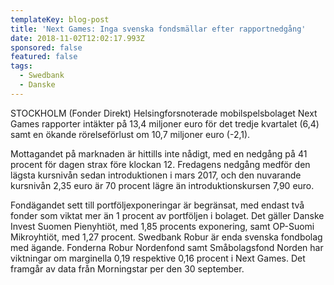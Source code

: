 ```yaml
---
templateKey: blog-post
title: 'Next Games: Inga svenska fondsmällar efter rapportnedgång'
date: 2018-11-02T12:02:17.993Z
sponsored: false
featured: false
tags:
  - Swedbank
  - Danske
---
```

STOCKHOLM (Fonder Direkt) Helsingforsnoterade mobilspelsbolaget Next Games rapporter intäkter på 13,4 miljoner euro för det tredje kvartalet (6,4) samt en ökande rörelseförlust om 10,7 miljoner euro (-2,1).

Mottagandet på marknaden är hittills inte nådigt, med en nedgång på 41 procent för dagen strax före klockan 12. Fredagens nedgång medför den lägsta kursnivån sedan introduktionen i mars 2017, och den nuvarande kursnivån 2,35 euro är 70 procent lägre än introduktionskursen 7,90 euro.

Fondägandet sett till portföljexponeringar är begränsat, med endast två fonder som viktat mer än 1 procent av portföljen i bolaget. Det gäller Danske Invest Suomen Pienyhtiöt, med 1,85 procents exponering, samt OP-Suomi Mikroyhtiöt, med 1,27 procent. Swedbank Robur är enda svenska fondbolag med ägande. Fonderna Robur Nordenfond samt Småbolagsfond Norden har viktningar om marginella 0,19 respektive 0,16 procent i Next Games. Det framgår av data från Morningstar per den 30 september.
